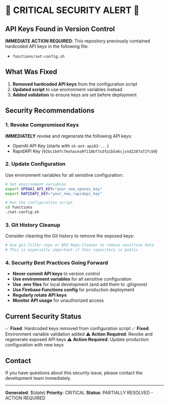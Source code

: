 # 🚨 CRITICAL SECURITY ALERT 🚨

## API Keys Found in Version Control

**IMMEDIATE ACTION REQUIRED**: This repository previously contained hardcoded API keys in the following file:
- `functions/set-config.sh`

## What Was Fixed

1. **Removed hardcoded API keys** from the configuration script
2. **Updated script** to use environment variables instead
3. **Added validation** to ensure keys are set before deployment

## Security Recommendations

### 1. Revoke Compromised Keys
**IMMEDIATELY** revoke and regenerate the following API keys:
- OpenAI API Key (starts with `sk-ant-api03-...`)
- RapidAPI Key (`92bc1b4fc7mshacea9f118bf7a3fp1b5a6cjsnd2287a72fcb9`)

### 2. Update Configuration
Use environment variables for all sensitive configuration:

```bash
# Set environment variables
export OPENAI_API_KEY="your_new_openai_key"
export RAPIDAPI_KEY="your_new_rapidapi_key"

# Run the configuration script
cd functions
./set-config.sh
```

### 3. Git History Cleanup
Consider cleaning the Git history to remove the exposed keys:

```bash
# Use git-filter-repo or BFG Repo-Cleaner to remove sensitive data
# This is especially important if this repository is public
```

### 4. Security Best Practices Going Forward

- **Never commit API keys** to version control
- **Use environment variables** for all sensitive configuration
- **Use .env files** for local development (and add them to .gitignore)
- **Use Firebase Functions config** for production deployment
- **Regularly rotate API keys**
- **Monitor API usage** for unauthorized access

## Current Security Status

✅ **Fixed**: Hardcoded keys removed from configuration script
✅ **Fixed**: Environment variable validation added
⚠️  **Action Required**: Revoke and regenerate exposed API keys
⚠️  **Action Required**: Update production configuration with new keys

## Contact

If you have questions about this security issue, please contact the development team immediately.

---
**Generated**: $(date)
**Priority**: CRITICAL
**Status**: PARTIALLY RESOLVED - ACTION REQUIRED
